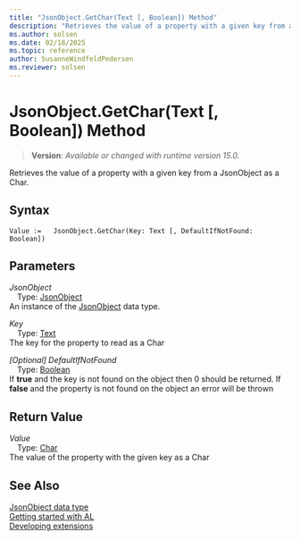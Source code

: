 ```yaml
---
title: "JsonObject.GetChar(Text [, Boolean]) Method"
description: "Retrieves the value of a property with a given key from a JsonObject as a Char."
ms.author: solsen
ms.date: 02/18/2025
ms.topic: reference
author: SusanneWindfeldPedersen
ms.reviewer: solsen
---
```

[//]: # (START>DO_NOT_EDIT)
[//]: # (IMPORTANT:Do not edit any of the content between here and the END>DO_NOT_EDIT.)
[//]: # (Any modifications should be made in the .xml files in the ModernDev repo.)
# JsonObject.GetChar(Text [, Boolean]) Method
> **Version**: _Available or changed with runtime version 15.0._

Retrieves the value of a property with a given key from a JsonObject as a Char.


## Syntax
```AL
Value :=   JsonObject.GetChar(Key: Text [, DefaultIfNotFound: Boolean])
```
## Parameters
*JsonObject*  
&emsp;Type: [JsonObject](jsonobject-data-type.md)  
An instance of the [JsonObject](jsonobject-data-type.md) data type.  

*Key*  
&emsp;Type: [Text](../text/text-data-type.md)  
The key for the property to read as a Char  

*[Optional] DefaultIfNotFound*  
&emsp;Type: [Boolean](../boolean/boolean-data-type.md)  
If **true** and the key is not found on the object then 0 should be returned. If **false** and the property is not found on the object an error will be thrown  


## Return Value
*Value*  
&emsp;Type: [Char](../char/char-data-type.md)  
The value of the property with the given key as a Char


[//]: # (IMPORTANT: END>DO_NOT_EDIT)
## See Also
[JsonObject data type](jsonobject-data-type.md)  
[Getting started with AL](../../devenv-get-started.md)  
[Developing extensions](../../devenv-dev-overview.md)